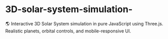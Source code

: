 # 3D-solar-system-simulation-
🌎 Interactive 3D Solar System simulation in pure JavaScript using Three.js. Realistic planets, orbital controls, and mobile-responsive UI.
